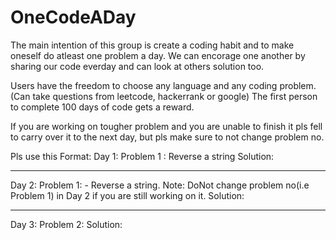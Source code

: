 # OneCodeADay
The main intention of this group is create a coding habit and to make oneself do atleast one problem a day. We can encorage one another by sharing our code everday and can look at others solution too.

Users have the freedom to choose any language and any coding problem. (Can take questions from leetcode, hackerrank or google)
The first person to complete 100 days of code gets a reward.

If you are working on tougher problem and you are unable to finish it pls fell to carry over it to the next day, but pls make sure to not change problem no.

Pls use this Format: 
Day 1:
Problem 1 : Reverse a string <Suppose its hard Problem>
Solution:


********************************************************************************
Day 2:
Problem 1: - Reverse a string. Note: DoNot change problem no(i.e Problem 1) in Day 2 if you are still working on it.
Solution:



********************************************************************************
Day 3:
Problem 2: 
Solution:
